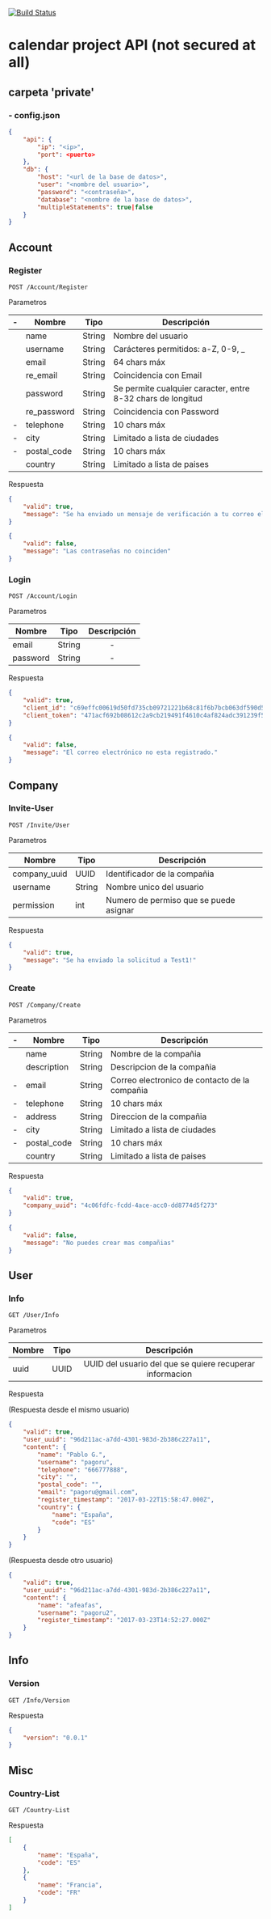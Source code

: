 [![Build Status](https://travis-ci.org/darkaqua/calendar_api.svg?branch=develop)](https://travis-ci.org/darkaqua/calendar_api)

# calendar project API (not secured at all)

## carpeta 'private'

### - config.json

```JSON
{
    "api": {
        "ip": "<ip>",
        "port": <puerto>
    },
    "db": {
        "host": "<url de la base de datos>",
        "user": "<nombre del usuario>",
        "password": "<contraseña>",
        "database": "<nombre de la base de datos>",
        "multipleStatements": true|false
    }
}
```

## Account

### Register

```
POST /Account/Register
```

Parametros

| - | Nombre | Tipo | Descripción |
|---|---|---|---|
| | name | String | Nombre del usuario |
| | username | String | Carácteres permitidos: a-Z, 0-9, _ |
| | email | String | 64 chars máx |
| | re_email | String | Coincidencia con Email |
| | password | String | Se permite cualquier caracter, entre 8-32 chars de longitud |
| | re_password | String | Coincidencia con Password |
|-| telephone | String | 10 chars máx |
|-| city | String | Limitado a lista de ciudades |
|-| postal_code | String | 10 chars máx |
| | country | String | Limitado a lista de paises |

Respuesta
```Json
{
    "valid": true,
    "message": "Se ha enviado un mensaje de verificación a tu correo electrónico."
}
```
```Json
{
    "valid": false,
    "message": "Las contraseñas no coinciden"
}
```

### Login

```
POST /Account/Login
```

Parametros

| Nombre | Tipo | Descripción |
|---|---|:--:|
| email | String | - |
| password | String | - |

Respuesta
```Json
{
    "valid": true,
    "client_id": "c69effc00619d50fd735cb09721221b68c81f6b7bcb063df590d5bd7c68c0d7b",
    "client_token": "471acf692b08612c2a9cb219491f4610c4af824adc391239f512105a83ec2312"
}
```
```Json
{
    "valid": false,
    "message": "El correo electrónico no esta registrado."
}
```

## Company

### Invite-User

```
POST /Invite/User
```

Parametros

| Nombre | Tipo | Descripción |
|---|---|---|
| company_uuid | UUID | Identificador de la compañia |
| username | String | Nombre unico del usuario |
| permission | int | Numero de permiso que se puede asignar |

Respuesta

```Json
{
    "valid": true,
    "message": "Se ha enviado la solicitud a Test1!"
}
```

### Create

```
POST /Company/Create
```

Parametros

| - | Nombre | Tipo | Descripción |
|---|---|---|---|
| | name | String | Nombre de la compañia |
| | description | String | Descripcion de la compañia |
|-| email | String | Correo electronico de contacto de la compañia |
|-| telephone | String | 10 chars máx |
|-| address | String | Direccion de la compañia |
|-| city | String | Limitado a lista de ciudades |
|-| postal_code | String | 10 chars máx |
| | country | String | Limitado a lista de paises |

Respuesta

```Json
{
    "valid": true,
    "company_uuid": "4c06fdfc-fcdd-4ace-acc0-dd8774d5f273"
}
```

```Json
{
    "valid": false,
    "message": "No puedes crear mas compañias"
}
```

## User

### Info

```
GET /User/Info
```

Parametros

| Nombre | Tipo | Descripción |
|---|---|:--:|
| uuid | UUID | UUID del usuario del que se quiere recuperar informacion |

Respuesta

(Respuesta desde el mismo usuario)
```Json
{
    "valid": true,
    "user_uuid": "96d211ac-a7dd-4301-983d-2b386c227a11",
    "content": {
        "name": "Pablo G.",
        "username": "pagoru",
        "telephone": "666777888",
        "city": "",
        "postal_code": "",
        "email": "pagoru@gmail.com",
        "register_timestamp": "2017-03-22T15:58:47.000Z",
        "country": {
            "name": "España",
            "code": "ES"
        }
    }
}
```

(Respuesta desde otro usuario)
```Json
{
    "valid": true,
    "user_uuid": "96d211ac-a7dd-4301-983d-2b386c227a11",
    "content": {
        "name": "afeafas",
        "username": "pagoru2",
        "register_timestamp": "2017-03-23T14:52:27.000Z"
    }
}
```

## Info

### Version

```
GET /Info/Version
```

Respuesta

```Json
{
    "version": "0.0.1"
}
```

## Misc

### Country-List

```
GET /Country-List
```

Respuesta

```Json
[
    {
        "name": "España",
        "code": "ES"
    },
    {
        "name": "Francia",
        "code": "FR"
    }
]
```

